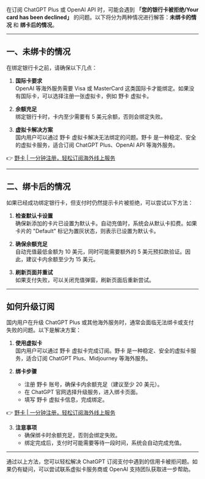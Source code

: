 在订阅 ChatGPT Plus 或 OpenAI API 时，可能会遇到 **「您的银行卡被拒绝/Your card has been declined」** 的问题。以下将分为两种情况进行解答：**未绑卡的情况** 和 **绑卡后的情况**。

---

## 一、未绑卡的情况

在绑定银行卡之前，请确保以下几点：

1. **国际卡要求**  
   OpenAI 等海外服务需要 Visa 或 MasterCard 这类国际卡才能绑定。如果没有国际卡，可以选择注册一张虚拟卡，例如 野卡 虚拟卡。

2. **余额充足**  
   绑定银行卡时，卡内至少需要有 5 美元余额，否则会绑定失败。

3. **虚拟卡解决方案**  
   国内用户可以通过 野卡 虚拟卡解决无法绑定的问题。野卡 是一种稳定、安全的虚拟卡服务，适合订阅 ChatGPT Plus、OpenAI API 等海外服务。

👉 [野卡 | 一分钟注册，轻松订阅海外线上服务](https://bit.ly/bewildcard)

---

## 二、绑卡后的情况

如果已经成功绑定银行卡，但支付时仍然提示卡片被拒绝，可以尝试以下方法：

1. **检查默认卡设置**  
   确保新添加的卡片已设置为默认卡。自动充值时，系统会从默认卡扣费。如果卡片的 "Default" 标记为置灰状态，则表示已设置为默认卡。

2. **确保余额充足**  
   自动充值最低金额为 10 美元，同时可能需要额外的 5 美元预扣款验证。因此，建议卡内余额至少为 15 美元。

3. **刷新页面并重试**  
   如果支付失败，可以关闭充值弹窗，刷新页面后重新尝试。

---

## 如何升级订阅

国内用户在升级 ChatGPT Plus 或其他海外服务时，通常会面临无法绑卡或支付失败的问题。以下是解决方案：

1. **使用虚拟卡**  
   国内用户可以通过 野卡 虚拟卡完成订阅。野卡 是一种稳定、安全的虚拟卡服务，适合订阅 ChatGPT Plus、Midjourney 等海外服务。

2. **绑卡步骤**  
   - 注册 野卡 账号，确保卡内余额充足（建议至少 20 美元）。  
   - 在 ChatGPT 官网选择升级服务，进入绑卡页面。  
   - 填写 野卡 虚拟卡信息，完成绑定。  

👉 [野卡 | 一分钟注册，轻松订阅海外线上服务](https://bit.ly/bewildcard)

3. **注意事项**  
   - 确保绑卡时余额充足，否则会绑定失败。  
   - 绑定完成后，支付时可能需要等待一段时间，系统会自动完成充值。

---

通过以上方法，您可以轻松解决 ChatGPT 订阅支付中遇到的信用卡被拒问题。如果仍有疑问，可以尝试联系虚拟卡服务商或 OpenAI 支持团队获取进一步帮助。